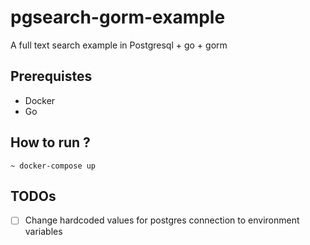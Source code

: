 # pgsearch-gorm-example
A full text search example in Postgresql + go + gorm

## Prerequistes
- Docker
- Go
  
## How to run ?
  ```
  ~ docker-compose up
  ```

## TODOs
- [ ] Change hardcoded values for postgres connection to environment variables

